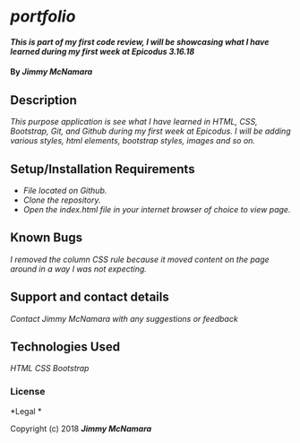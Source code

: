 # _portfolio_

#### _This is part of my first code review, I will be showcasing what I have learned during my first week at Epicodus 3.16.18_

#### By _**Jimmy McNamara**_

## Description

_This purpose application is see what I have learned in HTML, CSS, Bootstrap, Git, and Github during my first week at Epicodus. I will be adding various styles, html elements, bootstrap styles, images and so on._

## Setup/Installation Requirements

* _File located on Github._
* _Clone the repository._
* _Open the index.html file in your internet browser of choice to view page._

## Known Bugs

_I removed the column CSS rule because it moved content on the page around in a way I was not expecting._

## Support and contact details

_Contact Jimmy McNamara with any suggestions or feedback_

## Technologies Used

_HTML_
_CSS_
_Bootstrap_

### License

*Legal *

Copyright (c) 2018 **_Jimmy McNamara_**
